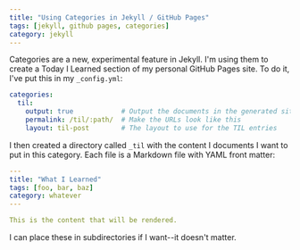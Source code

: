 ```yaml
---
title: "Using Categories in Jekyll / GitHub Pages"
tags: [jekyll, github pages, categories]
category: jekyll
---
```


Categories are a new, experimental feature in Jekyll. I'm using them to create a Today I Learned section of my personal GitHub Pages site. To do it, I've put this in my `_config.yml`:

```yaml
categories:
  til:
    output: true            # Output the documents in the generated site
    permalink: /til/:path/  # Make the URLs look like this
    layout: til-post        # The layout to use for the TIL entries
```

I then created a directory called `_til` with the content I documents I want to put in this category. Each file is a Markdown file with YAML front matter:

```yaml
---
title: "What I Learned"
tags: [foo, bar, baz]
category: whatever
---

This is the content that will be rendered.
```

I can place these in subdirectories if I want--it doesn't matter.
